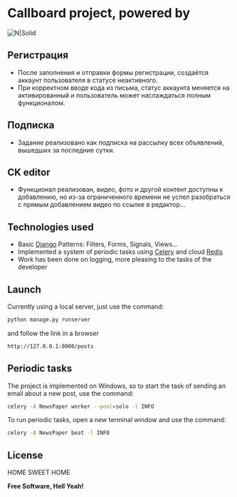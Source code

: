 # Callboard project, powered by

![N|Solid](https://www.djangoproject.com/m/img/logos/django-logo-negative.png)

## Регистрация

- После заполнения и отправки формы регистрации, создаётся аккаунт пользователя в статусе неактивного.
- При корректном вводе кода из письма, статус аккаунта меняется на активированный и пользователь может наслаждаться полным функционалом.

## Подписка

- Задание реализовано как подписка на рассылку всех объявлений, вышедших за последние сутки.

## CK editor

- Функционал реализован, видео, фото и другой контент доступны к добавлению, но из-за ограниченного времени не успел разобраться с прямым добавлением видео по ссылке в редактор...

## Technologies used

- Basic [Django] Patterns: Filters, Forms, Signals, Views...
- Implemented a system of periodic tasks using [Celery] and cloud [Redis]
- Work has been done on logging, more pleasing to the tasks of the developer


## Launch
Currently using a local server, just use the command: 
```sh
python manage.py runserver 
```
and follow the link in a browser
```sh
http://127.0.0.1:8000/posts
```

## Periodic tasks

The project is implemented on Windows, so to start the task of sending an email about a new post, use the command:
```sh
celery -A NewsPaper worker --pool=solo -l INFO
```
To run periodic tasks, open a new terminal window and use the command:
```sh
celery -A NewsPaper beat -l INFO
```



## License

HOME SWEET HOME

**Free Software, Hell Yeah!**

[//]: # (These are reference links used in the body of this note and get stripped out when the markdown processor does its job. There is no need to format nicely because it shouldn't be seen. Thanks SO - http://stackoverflow.com/questions/4823468/store-comments-in-markdown-syntax)

   [django]: <https://www.djangoproject.com/>
   [Redis]: <https://redis.io/>
   [Celery]: <https://docs.celeryq.dev/en/stable/>
   [Yandex]: <https://mail.yandex.ru/>


